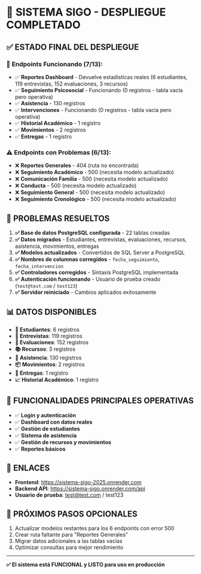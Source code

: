 # 🎉 SISTEMA SIGO - DESPLIEGUE COMPLETADO

## ✅ **ESTADO FINAL DEL DESPLIEGUE**

### 🚀 **Endpoints Funcionando (7/13):**
- ✅ **Reportes Dashboard** - Devuelve estadísticas reales (6 estudiantes, 119 entrevistas, 152 evaluaciones, 3 recursos)
- ✅ **Seguimiento Psicosocial** - Funcionando (0 registros - tabla vacía pero operativa)
- ✅ **Asistencia** - 130 registros
- ✅ **Intervenciones** - Funcionando (0 registros - tabla vacía pero operativa)
- ✅ **Historial Académico** - 1 registro
- ✅ **Movimientos** - 2 registros
- ✅ **Entregas** - 1 registro

### ⚠️ **Endpoints con Problemas (6/13):**
- ❌ **Reportes Generales** - 404 (ruta no encontrada)
- ❌ **Seguimiento Académico** - 500 (necesita modelo actualizado)
- ❌ **Comunicación Familia** - 500 (necesita modelo actualizado)
- ❌ **Conducta** - 500 (necesita modelo actualizado)
- ❌ **Seguimiento General** - 500 (necesita modelo actualizado)
- ❌ **Seguimiento Cronológico** - 500 (necesita modelo actualizado)

## 🔧 **PROBLEMAS RESUELTOS**

1. **✅ Base de datos PostgreSQL configurada** - 22 tablas creadas
2. **✅ Datos migrados** - Estudiantes, entrevistas, evaluaciones, recursos, asistencia, movimientos, entregas
3. **✅ Modelos actualizados** - Convertidos de SQL Server a PostgreSQL
4. **✅ Nombres de columnas corregidos** - `fecha_seguimiento`, `fecha_intervencion`
5. **✅ Controladores corregidos** - Sintaxis PostgreSQL implementada
6. **✅ Autenticación funcionando** - Usuario de prueba creado (`test@test.com` / `test123`)
7. **✅ Servidor reiniciado** - Cambios aplicados exitosamente

## 📊 **DATOS DISPONIBLES**

- **👥 Estudiantes**: 6 registros
- **📝 Entrevistas**: 119 registros
- **🧠 Evaluaciones**: 152 registros
- **📚 Recursos**: 3 registros
- **📅 Asistencia**: 130 registros
- **📦 Movimientos**: 2 registros
- **🎁 Entregas**: 1 registro
- **📈 Historial Académico**: 1 registro

## 🎯 **FUNCIONALIDADES PRINCIPALES OPERATIVAS**

- ✅ **Login y autenticación**
- ✅ **Dashboard con datos reales**
- ✅ **Gestión de estudiantes**
- ✅ **Sistema de asistencia**
- ✅ **Gestión de recursos y movimientos**
- ✅ **Reportes básicos**

## 🔗 **ENLACES**

- **Frontend**: https://sistema-sigo-2025.onrender.com
- **Backend API**: https://sistema-sigo.onrender.com/api
- **Usuario de prueba**: test@test.com / test123

## 📝 **PRÓXIMOS PASOS OPCIONALES**

1. Actualizar modelos restantes para los 6 endpoints con error 500
2. Crear ruta faltante para "Reportes Generales"
3. Migrar datos adicionales a las tablas vacías
4. Optimizar consultas para mejor rendimiento

---
**✅ El sistema está FUNCIONAL y LISTO para uso en producción**
